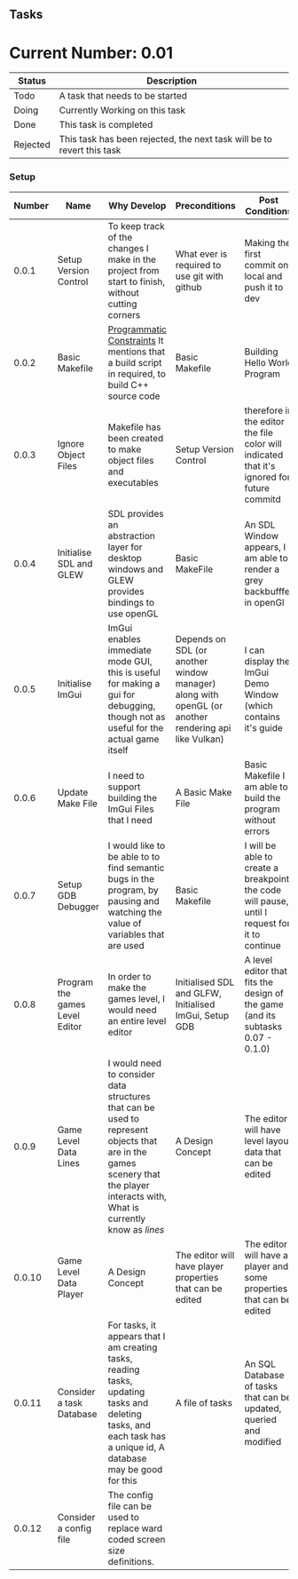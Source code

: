 ## Tasks

# Current Number: 0.01
|Status| Description |
| - | - |
| Todo | A task that needs to be started |
| Doing | Currently Working on this task|
| Done | This task is completed |
| Rejected | This task has been rejected, the next task will be to revert this task |

### Setup
| Number | Name | Why Develop | Preconditions | Post Conditions | Difficulty Estimations | Status |
| - | - | - | - | - | - | - |
| 0.0.1 | Setup Version Control | To keep track of the changes I make in the project from start to finish, without cutting corners | What ever is required to use git with github | Making the first commit on local and push it to dev | Easy | Done |
| 0.0.2 | Basic Makefile | [Programmatic Constraints](../docs/constraints/constraints.md#programatic) It mentions that a build script in required, to build C++ source code | Basic Makefile | Building Hello World Program | Easy | Done |
| 0.0.3 | Ignore Object Files | Makefile has been created to make object files and executables | Setup Version Control | therefore in the editor the file color will indicated that it's ignored for future commitd| Easy | Done |
| 0.0.4 | Initialise SDL and GLEW | SDL provides an abstraction layer for desktop windows and GLEW provides bindings to use openGL | Basic MakeFile  | An SDL Window appears, I am able to render a grey backbufffer in openGl | Easy | Done |
| 0.0.5 | Initialise ImGui | ImGui enables immediate mode GUI, this is useful for making a gui for debugging, though not as useful for the actual game itself | Depends on SDL (or another window manager) along with openGL (or another rendering api like Vulkan)| I can display the ImGui Demo Window (which contains it's guide | Easy | Doing | 
| 0.0.6 | Update Make File | I need to support building the ImGui Files that I need  | A Basic Make File| Basic Makefile I am able to build the program without errors | Easy | Doing |
| 0.0.7 | Setup GDB Debugger | I would like to be able to to find semantic bugs in the program, by pausing and watching the value of variables that are used | Basic Makefile | I will be able to create a breakpoint, the code will pause, until I request for it to continue | Easy | Todo |
| 0.0.8 | Program the games Level Editor | In order to make the games level, I would need an entire level editor | Initialised SDL and GLFW, Initialised ImGui, Setup GDB |  A level editor that fits the design of the game (and its subtasks 0.07 - 0.1.0) | Hard (Uncertain Task) | Todo |
| 0.0.9 | Game Level Data Lines | I would need to consider data structures that can be used to represent objects that are in the games scenery that the player interacts with, What is currently know as *lines* | A Design Concept | The editor will have level layout data that can be edited | Medium (Multiple Paths) | Todo |
| 0.0.10 | Game Level Data Player | A Design Concept | The editor will have player properties that can be edited | The editor will have a player and some properties that can be edited | Medium (Multiple Paths) | Todo |
| 0.0.11 | Consider a task Database | For tasks, it appears that I am creating tasks, reading tasks, updating tasks and deleting tasks, and each task has a unique id, A database may be good for this | A file of tasks | An SQL Database of tasks that can be updated, queried and modified | Medium (Big Task) | Todo |
| 0.0.12 | Consider a config file | The config file can be used to replace ward coded screen size definitions.
